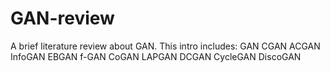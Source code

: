 # GAN-review
A brief literature review about GAN.
This intro includes:
GAN
CGAN
ACGAN
InfoGAN
EBGAN
f-GAN
CoGAN
LAPGAN
DCGAN
CycleGAN
DiscoGAN
